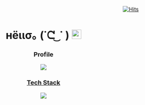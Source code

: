 <div align=right>

[![Hits](https://hits.seeyoufarm.com/api/count/incr/badge.svg?url=https%3A%2F%2Fgithub.com%2Fzshyuun&count_bg=%2379C83D&title_bg=%23555555&icon=&icon_color=%23E7E7E7&title=hits&edge_flat=false)](https://hits.seeyoufarm.com)


<div align=center>


# нёιισ｡ (˙ᘧ ͜ ˙ ) <img src="https://github.com/tjdgus5822/tjdgus5822/assets/144208258/8d2c0106-6913-486a-9ff4-ff2d4204e889" width="25" height="25">

<!-- img src="https://github.com/tjdgus5822/tjdgus5822/assets/144208258/8d2c0106-6913-486a-9ff4-ff2d4204e889" width="20" height="20" -->



### Profile


<a  href="https://github.com/zshyuun"><img src="https://img.shields.io/badge/Github-181717?style=for-the-badge&logo=Github&logoColor=white">

### Tech Stack


<img src="https://img.shields.io/badge/Swift-F05138?style=for-the-badge&logo=Swift&logoColor=white">

